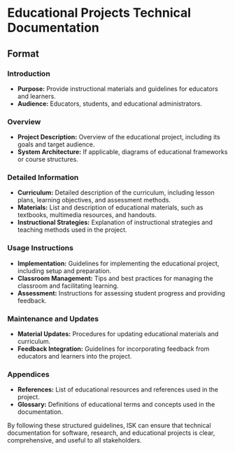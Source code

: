 # Educational Projects Technical Documentation

## Format
### Introduction
- **Purpose:** Provide instructional materials and guidelines for educators and learners.
- **Audience:** Educators, students, and educational administrators.

### Overview
- **Project Description:** Overview of the educational project, including its goals and target audience.
- **System Architecture:** If applicable, diagrams of educational frameworks or course structures.

### Detailed Information
- **Curriculum:** Detailed description of the curriculum, including lesson plans, learning objectives, and assessment methods.
- **Materials:** List and description of educational materials, such as textbooks, multimedia resources, and handouts.
- **Instructional Strategies:** Explanation of instructional strategies and teaching methods used in the project.

### Usage Instructions
- **Implementation:** Guidelines for implementing the educational project, including setup and preparation.
- **Classroom Management:** Tips and best practices for managing the classroom and facilitating learning.
- **Assessment:** Instructions for assessing student progress and providing feedback.

### Maintenance and Updates
- **Material Updates:** Procedures for updating educational materials and curriculum.
- **Feedback Integration:** Guidelines for incorporating feedback from educators and learners into the project.

### Appendices
- **References:** List of educational resources and references used in the project.
- **Glossary:** Definitions of educational terms and concepts used in the documentation.

By following these structured guidelines, ISK can ensure that technical documentation for software, research, and educational projects is clear, comprehensive, and useful to all stakeholders.